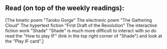 ## Read (on top of the weekly readings):

[The kinetic poem "Taroko Gorge"
The electronic poem "The Gathering Cloud"
The hypertext fiction "First Draft of the Revolution"
The interactive fiction work "Shade"
"Shade" is much more difficult to interact with so do read the "How to play IF" (link in the top right corner of "Shade") and look at the "Play IF card".] 

